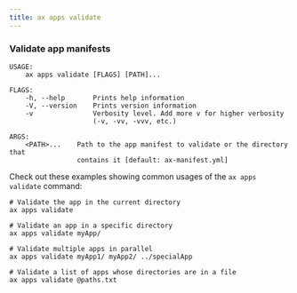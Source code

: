 ```yaml
---
title: ax apps validate
---
```


<!-- markdownlint-disable-file MD040 -->

### Validate app manifests

```
USAGE:
    ax apps validate [FLAGS] [PATH]...

FLAGS:
    -h, --help       Prints help information
    -V, --version    Prints version information
    -v               Verbosity level. Add more v for higher verbosity
                     (-v, -vv, -vvv, etc.)

ARGS:
    <PATH>...    Path to the app manifest to validate or the directory that
                 contains it [default: ax-manifest.yml]
```

Check out these examples showing common usages of the `ax apps validate` command:

```
# Validate the app in the current directory
ax apps validate

# Validate an app in a specific directory
ax apps validate myApp/

# Validate multiple apps in parallel
ax apps validate myApp1/ myApp2/ ../specialApp

# Validate a list of apps whose directories are in a file
ax apps validate @paths.txt
```

